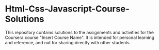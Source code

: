 # Html-Css-Javascript-Course-Solutions
This repository contains solutions to the assignments and activities for the Coursera course "Insert Course Name". It is intended for personal learning and reference, and not for sharing directly with other students.
